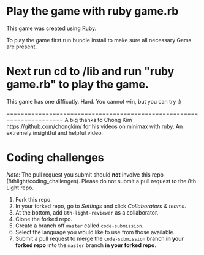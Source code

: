 Play the game with ruby game.rb
===============================

This game was created using Ruby.

To play the game first run bundle install to make sure all necessary Gems are present.

Next run cd to /lib and run "ruby game.rb" to play the game.
===============================================================
This game has one difficutly. Hard. You cannot win, but you can try :)

======================================================================
A big thanks to Chong Kim https://github.com/chongkim/ for his 
videos on minimax with ruby. An extremely insightful and helpful video.





Coding challenges
================

*Note*: The pull request you submit should **not** involve this repo (8thlight/coding_challenges). Please do not submit a pull request to the 8th Light repo.

1. Fork this repo.
2. In your forked repo, go to *Settings* and click *Collaborators & teams*.
3. At the bottom, add `8th-light-reviewer` as a collaborator.
4. Clone the forked repo.
5. Create a branch off `master` called `code-submission`.
6. Select the language you would like to use from those available.
7. Submit a pull request to merge the `code-submission` branch **in your forked repo** into the `master` branch **in your forked repo**.
